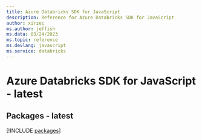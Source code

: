 ```yaml
---
title: Azure Databricks SDK for JavaScript
description: Reference for Azure Databricks SDK for JavaScript
author: xirzec
ms.author: jeffish
ms.data: 03/24/2023
ms.topic: reference
ms.devlang: javascript
ms.service: databricks
---
```

# Azure Databricks SDK for JavaScript - latest
## Packages - latest
[!INCLUDE [packages](databricks-index.md)]